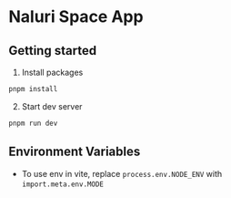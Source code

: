 # Naluri Space App

## Getting started
1. Install packages
```bash
pnpm install
```

2. Start dev server
```bash
pnpm run dev
```

## Environment Variables
- To use env in vite, replace `process.env.NODE_ENV` with `import.meta.env.MODE`